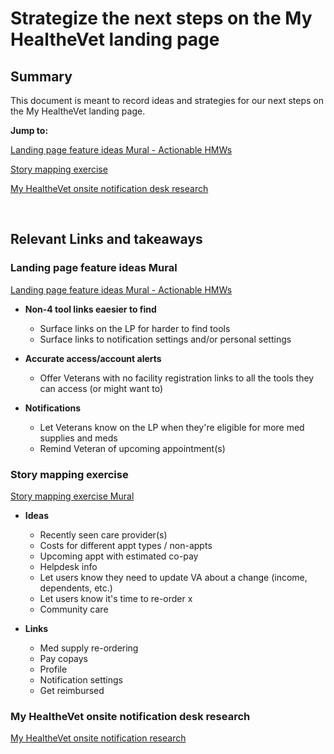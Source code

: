 # Strategize the next steps on the My HealtheVet landing page

## Summary

This document is meant to record ideas and strategies for our next steps on the My HealtheVet landing page. 

**Jump to:**


[Landing page feature ideas Mural - Actionable HMWs](#Landing-page-feature-ideas-Mural)


[Story mapping exercise](#Story-mapping-exercise)


[My HealtheVet onsite notification desk research](#My-HealtheVet-onsite-notification-desk-research)


<br>

## Relevant Links and takeaways 

### Landing page feature ideas Mural

[Landing page feature ideas Mural - Actionable HMWs](https://app.mural.co/t/departmentofveteransaffairs9999/m/departmentofveteransaffairs9999/1710953657694/ddfcad42ffa0af5e22ebeee9db17867436513217?sender=u24af215c7d9bf806b8545488)

  - **Non-4 tool links eaesier to find**
    - Surface links on the LP for harder to find tools
    - Surface links to notification settings and/or personal settings
      
  - **Accurate access/account alerts**
    - Offer Veterans with no facility registration links to all the tools they can access (or might want to)
      
  - **Notifications**
    - Let Veterans know on the LP when they're eligible for more med supplies and meds
    - Remind Veteran of upcoming appointment(s)
 
### Story mapping exercise

[Story mapping exercise Mural](https://app.mural.co/t/departmentofveteransaffairs9999/m/departmentofveteransaffairs9999/1717089151048/931c1950a57f2e6c5a7bb3f826dc729950bbb966?sender=u24af215c7d9bf806b8545488)

 - **Ideas**
   - Recently seen care provider(s)
   - Costs for different appt types / non-appts
   - Upcoming appt with estimated co-pay
   - Helpdesk info
   - Let users know they need to update VA about a change (income, dependents, etc.)
   - Let users know it's time to re-order x
   - Community care
     
 - **Links**
   - Med supply re-ordering
   - Pay copays
   - Profile
   - Notification settings
   - Get reimbursed

### My HealtheVet onsite notification desk research

[My HealtheVet onsite notification research](https://app.mural.co/t/departmentofveteransaffairs9999/m/departmentofveteransaffairs9999/1695832058564/28ef4d0bdc3c62e6fe45714639efceefe554c8b5?sender=u24af215c7d9bf806b8545488)
